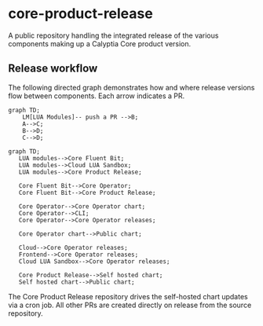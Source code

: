 # core-product-release

A public repository handling the integrated release of the various
components making up a Calyptia Core product version.

## Release workflow

The following directed graph demonstrates how and where release versions flow between components.
Each arrow indicates a PR.

```mermaid
graph TD;
    LM[LUA Modules]-- push a PR -->B;
    A-->C;
    B-->D;
    C-->D;
```

```mermaid
graph TD;
   LUA modules-->Core Fluent Bit;
   LUA modules-->Cloud LUA Sandbox;
   LUA modules-->Core Product Release;

   Core Fluent Bit-->Core Operator;
   Core Fluent Bit-->Core Product Release;

   Core Operator-->Core Operator chart;
   Core Operator-->CLI;
   Core Operator-->Core Operator releases;

   Core Operator chart-->Public chart;

   Cloud-->Core Operator releases;
   Frontend-->Core Operator releases;
   Cloud LUA Sandbox-->Core Operator releases;

   Core Product Release-->Self hosted chart;
   Self hosted chart-->Public chart;
```

The Core Product Release repository drives the self-hosted chart updates via a cron job.
All other PRs are created directly on release from the source repository.
